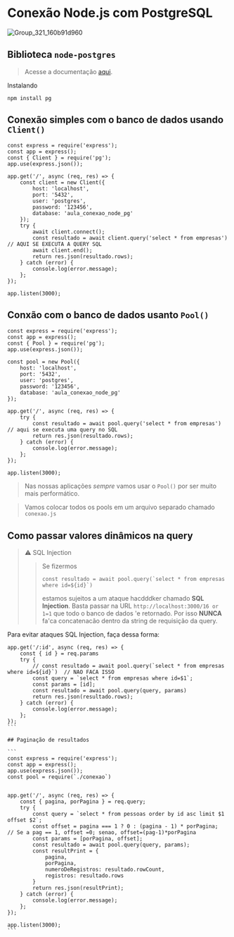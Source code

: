 # Conexão Node.js com PostgreSQL
![Group_321_160b91d960](https://github.com/anapppp/material-de-estudos-js-backend/assets/70073296/d6a5bdeb-0d4f-4194-b846-380675ea5c97)

## Biblioteca `node-postgres`

> Acesse a documentação [aqui](https://node-postgres.com/).

Instalando

```
npm install pg
```

## Conexão simples com o banco de dados usando `Client()`

```
const express = require('express');
const app = express();
const { Client } = require('pg');
app.use(express.json());

app.get('/', async (req, res) => {
    const client = new Client({
        host: 'localhost',
        port: '5432',
        user: 'postgres',
        password: '123456',
        database: 'aula_conexao_node_pg'
    });
    try {
        await client.connect();
        const resultado = await client.query('select * from empresas')    // AQUI SE EXECUTA A QUERY SQL
        await client.end();
        return res.json(resultado.rows);
    } catch (error) {
        console.log(error.message);
    };
});

app.listen(3000);
```


## Conxão com o banco de dados usanto `Pool()`

```
const express = require('express');
const app = express();
const { Pool } = require('pg');
app.use(express.json());

const pool = new Pool({
    host: 'localhost',
    port: '5432',
    user: 'postgres',
    password: '123456',
    database: 'aula_conexao_node_pg'
});

app.get('/', async (req, res) => {
    try {
        const resultado = await pool.query('select * from empresas')    // aqui se executa uma query no SQL
        return res.json(resultado.rows);
    } catch (error) {
        console.log(error.message);
    };
});

app.listen(3000);
```

> Nas nossas aplicações *sempre* vamos  usar o `Pool()` por ser muito mais performático.

> Vamos colocar todos os pools em um arquivo separado chamado `conexao.js`

## Como passar valores dinâmicos na query

> ⚠️ SQL Injection
>> Se fizermos 
>> ```
>> const resultado = await pool.query(`select * from empresas where id=${id}`)
>>```
>> estamos sujeitos a um ataque hacdddker chamado **SQL Injection**. Basta passar na URL `http://localhost:3000/16 or 1=1` que todo o banco de dados 'e retornado.
>> Por isso **NUNCA** fa'ca concatenacão dentro da string de requisição da query. 

Para evitar ataques SQL Injection, faça dessa forma:

````
app.get('/:id', async (req, res) => {
    const { id } = req.params
    try {
        // const resultado = await pool.query(`select * from empresas where id=${id}`)  // NAO FACA ISSO
        const query = `select * from empresas where id=$1`;
        const params = [id];
        const resultado = await pool.query(query, params)
        return res.json(resultado.rows);
    } catch (error) {
        console.log(error.message);
    };
});
```

## Paginação de resultados

```
const express = require('express');
const app = express();
app.use(express.json());
const pool = require(`./conexao`)


app.get('/', async (req, res) => {
    const { pagina, porPagina } = req.query;
    try {
        const query = `select * from pessoas order by id asc limit $1 offset $2`;
        const offset = pagina === 1 ? 0 : (pagina - 1) * porPagina;  // Se a pag == 1, offset =0; senao, offset=(pag-1)*porPagina
        const params = [porPagina, offset];
        const resultado = await pool.query(query, params);
        const resultPrint = {
            pagina,
            porPagina,
            numeroDeRegistros: resultado.rowCount,
            registros: resultado.rows
        }
        return res.json(resultPrint);
    } catch (error) {
        console.log(error.message);
    };
});

app.listen(3000);
```

